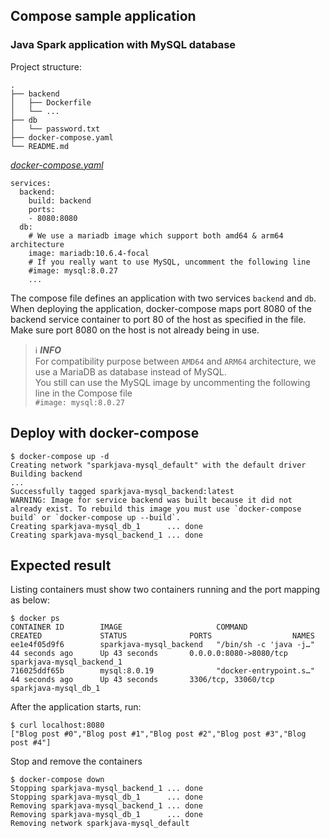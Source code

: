 ## Compose sample application
### Java Spark application with MySQL database

Project structure:
```
.
├── backend
│   ├── Dockerfile
│   └── ...
├── db
│   └── password.txt
├── docker-compose.yaml
└── README.md

```

[_docker-compose.yaml_](docker-compose.yaml)
```
services:
  backend:
    build: backend
    ports:
    - 8080:8080
  db:
    # We use a mariadb image which support both amd64 & arm64 architecture
    image: mariadb:10.6.4-focal
    # If you really want to use MySQL, uncomment the following line
    #image: mysql:8.0.27
    ...
```
The compose file defines an application with two services `backend` and `db`.
When deploying the application, docker-compose maps port 8080 of the backend service container to port 80 of the host as specified in the file.
Make sure port 8080 on the host is not already being in use.

> ℹ️ **_INFO_**  
> For compatibility purpose between `AMD64` and `ARM64` architecture, we use a MariaDB as database instead of MySQL.  
> You still can use the MySQL image by uncommenting the following line in the Compose file   
> `#image: mysql:8.0.27`

## Deploy with docker-compose

```
$ docker-compose up -d
Creating network "sparkjava-mysql_default" with the default driver
Building backend
...
Successfully tagged sparkjava-mysql_backend:latest
WARNING: Image for service backend was built because it did not already exist. To rebuild this image you must use `docker-compose build` or `docker-compose up --build`.
Creating sparkjava-mysql_db_1      ... done
Creating sparkjava-mysql_backend_1 ... done
```

## Expected result

Listing containers must show two containers running and the port mapping as below:
```
$ docker ps
CONTAINER ID        IMAGE                     COMMAND                  CREATED             STATUS              PORTS                  NAMES
ee1e4f05d9f6        sparkjava-mysql_backend   "/bin/sh -c 'java -j…"   44 seconds ago      Up 43 seconds       0.0.0.0:8080->8080/tcp   sparkjava-mysql_backend_1
716025ddf65b        mysql:8.0.19              "docker-entrypoint.s…"   44 seconds ago      Up 43 seconds       3306/tcp, 33060/tcp    sparkjava-mysql_db_1
```

After the application starts, run:
```
$ curl localhost:8080
["Blog post #0","Blog post #1","Blog post #2","Blog post #3","Blog post #4"]
```

Stop and remove the containers
```
$ docker-compose down
Stopping sparkjava-mysql_backend_1 ... done
Stopping sparkjava-mysql_db_1      ... done
Removing sparkjava-mysql_backend_1 ... done
Removing sparkjava-mysql_db_1      ... done
Removing network sparkjava-mysql_default
```
